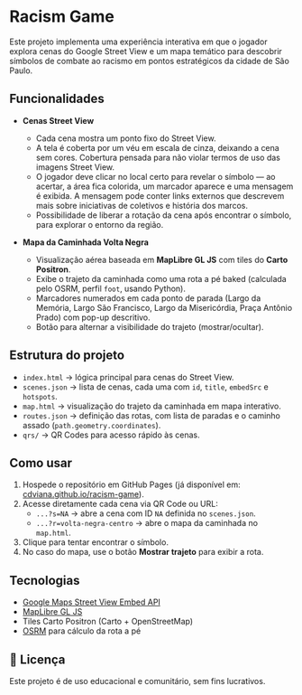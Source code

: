 # Racism Game

Este projeto implementa uma experiência interativa em que o jogador explora cenas do Google Street View e um mapa temático para descobrir símbolos de combate ao racismo em pontos estratégicos da cidade de São Paulo.

## Funcionalidades

- **Cenas Street View**
  - Cada cena mostra um ponto fixo do Street View.
  - A tela é coberta por um véu em escala de cinza, deixando a cena sem cores. Cobertura pensada para não violar termos de uso das imagens Street View.
  - O jogador deve clicar no local certo para revelar o símbolo — ao acertar, a área fica colorida, um marcador aparece e uma mensagem é exibida. A mensagem pode conter links externos que descrevem mais sobre iniciativas de coletivos e história dos marcos.
  - Possibilidade de liberar a rotação da cena após encontrar o símbolo, para explorar o entorno da região.

- **Mapa da Caminhada Volta Negra**
  - Visualização aérea baseada em **MapLibre GL JS** com tiles do **Carto Positron**.
  - Exibe o trajeto da caminhada como uma rota a pé baked (calculada pelo OSRM, perfil `foot`, usando Python).
  - Marcadores numerados em cada ponto de parada (Largo da Memória, Largo São Francisco, Largo da Misericórdia, Praça Antônio Prado) com pop-up descritivo.
  - Botão para alternar a visibilidade do trajeto (mostrar/ocultar).

## Estrutura do projeto

- `index.html` → lógica principal para cenas do Street View.  
- `scenes.json` → lista de cenas, cada uma com `id`, `title`, `embedSrc` e `hotspots`.  
- `map.html` → visualização do trajeto da caminhada em mapa interativo.  
- `routes.json` → definição das rotas, com lista de paradas e o caminho assado (`path.geometry.coordinates`).  
- `qrs/` → QR Codes para acesso rápido às cenas.  

## Como usar

1. Hospede o repositório em GitHub Pages (já disponível em: [cdviana.github.io/racism-game](https://cdviana.github.io/racism-game)).
2. Acesse diretamente cada cena via QR Code ou URL:
   - `...?s=NA` → abre a cena com ID `NA` definida no `scenes.json`.
   - `...?r=volta-negra-centro` → abre o mapa da caminhada no `map.html`.
3. Clique para tentar encontrar o símbolo.  
4. No caso do mapa, use o botão **Mostrar trajeto** para exibir a rota.

## Tecnologias

- [Google Maps Street View Embed API](https://developers.google.com/maps/documentation/embed/embedding-map)  
- [MapLibre GL JS](https://maplibre.org/maplibre-gl-js/)  
- Tiles Carto Positron (Carto + OpenStreetMap)  
- [OSRM](http://project-osrm.org/) para cálculo da rota a pé  

## 📜 Licença

Este projeto é de uso educacional e comunitário, sem fins lucrativos.
